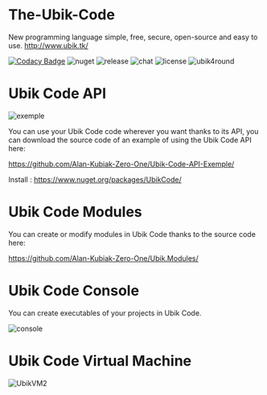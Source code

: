 # The-Ubik-Code
New programming language simple, free, secure, open-source and easy to use.
http://www.ubik.tk/

[![Codacy Badge](https://api.codacy.com/project/badge/Grade/46b8d4f594384fb88b83abdbae2543b4)](https://app.codacy.com/gh/Alan-Kubiak-Zero-One/The-Ubik-Code?utm_source=github.com&utm_medium=referral&utm_content=Alan-Kubiak-Zero-One/The-Ubik-Code&utm_campaign=Badge_Grade)
![nuget](https://img.shields.io/nuget/v/UbikCode)
![release](https://img.shields.io/github/v/release/Alan-Kubiak-Zero-One/The-Ubik-Code)
![chat](https://img.shields.io/discord/708241857435402242)
![license](https://img.shields.io/github/license/Alan-Kubiak-Zero-One/The-Ubik-Code)
![ubik4round](https://user-images.githubusercontent.com/48599437/104808529-2c772600-57e7-11eb-9341-dbaaf18798ad.png)

# Ubik Code API

![exemple](https://user-images.githubusercontent.com/48599437/103389670-9073cc00-4b10-11eb-9e39-27760e211261.png)

You can use your Ubik Code code wherever you want thanks to its API, you can download the source code of an example of using the Ubik Code API here:

https://github.com/Alan-Kubiak-Zero-One/Ubik-Code-API-Exemple/

Install : https://www.nuget.org/packages/UbikCode/

# Ubik Code Modules

You can create or modify modules in Ubik Code thanks to the source code here:

https://github.com/Alan-Kubiak-Zero-One/Ubik.Modules/

# Ubik Code Console

You can create executables of your projects in Ubik Code.

![console](https://user-images.githubusercontent.com/48599437/104854139-4f97f780-5905-11eb-8f23-c72dcb042acc.png)

# Ubik Code Virtual Machine

![UbikVM2](https://user-images.githubusercontent.com/48599437/104618547-23724180-568d-11eb-9086-c28c7e4de173.png)
